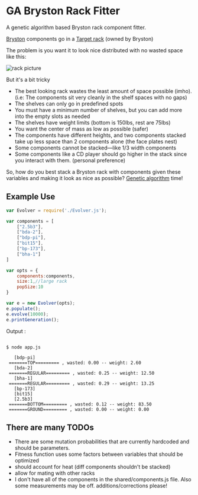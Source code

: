 # GA Bryston Rack Fitter

A genetic algorithm based Bryston rack component fitter.

[Bryston](http://bryston.com/) components go in a [Target rack](http://www.targetaudioproducts.com/component-stands.html) (owned by Bryston)

The problem is you want it to look nice distributed with no wasted space like this:

![rack picture](http://www.bryston.com/images/products/Active_System/L_4.png)

But it's a bit tricky
* The best looking rack wastes the least amount of space possible (imho). (i.e: The components sit very cleanly in the shelf spaces with no gaps)
* The shelves can only go in predefined spots
* You must have a minimum number of shelves, but you can add more into the empty slots as needed
* The shelves have weight limits (bottom is 150lbs, rest are 75lbs)
* You want the center of mass as low as possible (safer)
* The components have different heights, and two components stacked take up less space than 2 components alone (the face plates nest)
* Some components cannot be stacked—like 1/3 width components
* Some components like a CD player should go higher in the stack since you interact with them. (personal preference)


So, how do you best stack a Bryston rack with components given these variables and making it look as nice as possible? [Genetic algorithm](https://en.wikipedia.org/wiki/Genetic_algorithm) time!

## Example Use

```javascript
var Evolver = require('./Evolver.js');

var components = [
    ["2.5b3"],
    ["bda-2"],
    ["bdp-pi"],
    ["bit15"],
    ["bp-173"],
    ["bha-1"]
]

var opts = {
    components:components,
    size:1,//large rack
    popSize:10
}

var e = new Evolver(opts);
e.populate();
e.evolve(10000);
e.printGeneration();
```
Output :
```console

$ node app.js

   [bdp-pi]
 =======TOP========= , wasted: 0.00 -- weight: 2.60
   [bda-2]
 =======REGULAR========= , wasted: 0.25 -- weight: 12.50
   [bha-1]
 =======REGULAR========= , wasted: 0.29 -- weight: 13.25
   [bp-173]
   [bit15]
   [2.5b3]
 =======BOTTOM========= , wasted: 0.12 -- weight: 83.50
 =======GROUND========= , wasted: 0.00 -- weight: 0.00
```

## There are many TODOs
* There are some mutation probabilities that are currently hardcoded and should be parameters.
* Fitness function uses some factors between variables that should be optimized
* should account for heat (diff components shouldn't be stacked)
* allow for mating with other racks
* I don't have all of the components in the shared/components.js file. Also some measurements may be off. additions/corrections please!

